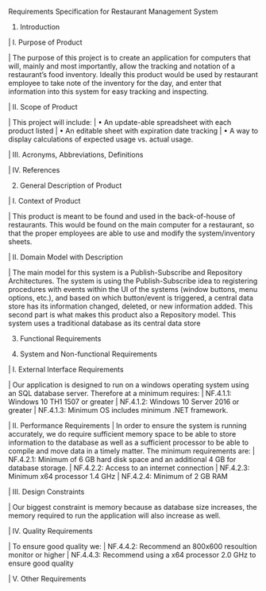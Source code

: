 Requirements Specification for Restaurant Management System

1.	Introduction

| I.	Purpose of Product

|   The purpose of this project is to create an application for computers that will, mainly and most importantly, allow the tracking and notation of a restaurant’s food  inventory. Ideally this product would be used by restaurant employee to take note of the inventory for the day, and enter that information into this system for easy  tracking and inspecting.


|  II.	Scope of Product

|    This project will include:
|      •	An update-able spreadsheet with each product listed
|      •	An editable sheet with expiration date tracking
|      •	A way to display calculations of expected usage vs. actual usage.


|  III.	Acronyms, Abbreviations, Definitions


|  IV.	References






2.	General Description of Product

|  I.	Context of Product

|    This product is meant to be found and used in the back-of-house of restaurants. This would be found on the main computer for a restaurant, so that the proper employees are able to use and modify the system/inventory sheets.


|  II.	Domain Model with Description

|    The main model for this system is a Publish-Subscribe and Repository Architectures. The system is using the Publish-Subscribe idea to registering procedures with events within the UI of the systems (window buttons, menu options, etc.), and based on which button/event is triggered, a central data store has its information changed, deleted, or new information added. This second part is what makes this product also a Repository model. This system uses a traditional database as its central data store






3.  Functional Requirements





4.  System and Non-functional Requirements







|  I.  External Interface Requirements

|    Our application is designed to run on a windows operating system using an SQL database server. Therefore at a minimum requires:
|    NF.4.1.1: Windows 10 TH1 1507 or greater
|    NF.4.1.2: Windows 10 Server 2016 or greater
|    NF.4.1.3: Minimum OS includes minimum .NET framework.


|  II. Performance Requirements
|    In order to ensure the system is running accurately, we do require sufficient memory space to be able to store information to the database as well as a sufficient processor to be able to compile and move data in a timely matter. The minimum requirements are:
|    NF.4.2.1: Minimum of 6 GB hard disk space and an additional 4 GB for database storage.
|    NF.4.2.2: Access to an internet connection
|    NF.4.2.3: Minimum x64 processor 1.4 GHz
|    NF.4.2.4: Minimum of 2 GB RAM


|  III. Design Constraints

|    Our biggest constraint is memory because as database size increases, the memory required to run the application will also increase as well.


|  IV. Quality Requirements

|    To ensure good quality we: 
|    NF.4.4.2: Recommend an 800x600 resoultion monitor or higher
|    NF.4.4.3: Recommend using a x64 processor 2.0 GHz to ensure good quality


|  V.  Other Requirements

